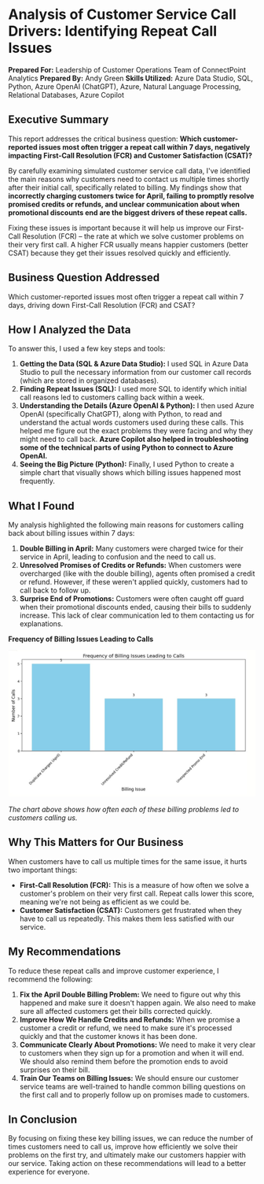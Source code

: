 # Analysis of Customer Service Call Drivers: Identifying Repeat Call Issues

**Prepared For:** Leadership of Customer Operations Team of ConnectPoint Analytics
**Prepared By:** Andy Green
**Skills Utilized:** Azure Data Studio, SQL, Python, Azure OpenAI (ChatGPT), Azure, Natural Language Processing, Relational Databases, Azure Copilot

## Executive Summary

This report addresses the critical business question: **Which customer-reported issues most often trigger a repeat call within 7 days, negatively impacting First-Call Resolution (FCR) and Customer Satisfaction (CSAT)?**

By carefully examining simulated customer service call data, I've identified the main reasons why customers need to contact us multiple times shortly after their initial call, specifically related to billing. My findings show that **incorrectly charging customers twice for April, failing to promptly resolve promised credits or refunds, and unclear communication about when promotional discounts end are the biggest drivers of these repeat calls.**

Fixing these issues is important because it will help us improve our First-Call Resolution (FCR) – the rate at which we solve customer problems on their very first call. A higher FCR usually means happier customers (better CSAT) because they get their issues resolved quickly and efficiently.

## Business Question Addressed

Which customer-reported issues most often trigger a repeat call within 7 days, driving down First-Call Resolution (FCR) and CSAT?

## How I Analyzed the Data

To answer this, I used a few key steps and tools:

1.  **Getting the Data (SQL & Azure Data Studio):** I used SQL in Azure Data Studio to pull the necessary information from our customer call records (which are stored in organized databases).
2.  **Finding Repeat Issues (SQL):** I used more SQL to identify which initial call reasons led to customers calling back within a week.
3.  **Understanding the Details (Azure OpenAI & Python):** I then used Azure OpenAI (specifically ChatGPT), along with Python, to read and understand the actual words customers used during these calls. This helped me figure out the exact problems they were facing and why they might need to call back. **Azure Copilot also helped in troubleshooting some of the technical parts of using Python to connect to Azure OpenAI.**
4.  **Seeing the Big Picture (Python):** Finally, I used Python to create a simple chart that visually shows which billing issues happened most frequently.

## What I Found

My analysis highlighted the following main reasons for customers calling back about billing issues within 7 days:

1.  **Double Billing in April:** Many customers were charged twice for their service in April, leading to confusion and the need to call us.
2.  **Unresolved Promises of Credits or Refunds:** When customers were overcharged (like with the double billing), agents often promised a credit or refund. However, if these weren't applied quickly, customers had to call back to follow up.
3.  **Surprise End of Promotions:** Customers were often caught off guard when their promotional discounts ended, causing their bills to suddenly increase. This lack of clear communication led to them contacting us for explanations.

**Frequency of Billing Issues Leading to Calls**

![](chart.jpg)

*The chart above shows how often each of these billing problems led to customers calling us.*

## Why This Matters for Our Business

When customers have to call us multiple times for the same issue, it hurts two important things:

* **First-Call Resolution (FCR):** This is a measure of how often we solve a customer's problem on their very first call. Repeat calls lower this score, meaning we're not being as efficient as we could be.
* **Customer Satisfaction (CSAT):** Customers get frustrated when they have to call us repeatedly. This makes them less satisfied with our service.

## My Recommendations

To reduce these repeat calls and improve customer experience, I recommend the following:

1.  **Fix the April Double Billing Problem:** We need to figure out why this happened and make sure it doesn't happen again. We also need to make sure all affected customers get their bills corrected quickly.
2.  **Improve How We Handle Credits and Refunds:** When we promise a customer a credit or refund, we need to make sure it's processed quickly and that the customer knows it has been done.
3.  **Communicate Clearly About Promotions:** We need to make it very clear to customers when they sign up for a promotion and when it will end. We should also remind them before the promotion ends to avoid surprises on their bill.
4.  **Train Our Teams on Billing Issues:** We should ensure our customer service teams are well-trained to handle common billing questions on the first call and to properly follow up on promises made to customers.

## In Conclusion

By focusing on fixing these key billing issues, we can reduce the number of times customers need to call us, improve how efficiently we solve their problems on the first try, and ultimately make our customers happier with our service. Taking action on these recommendations will lead to a better experience for everyone.
